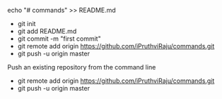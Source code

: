 echo "# commands" >> README.md
- git init
- git add README.md
- git commit -m "first commit"
- git remote add origin https://github.com/iPruthviRaju/commands.git
- git push -u origin master

Push an existing repository from the command line

- git remote add origin https://github.com/iPruthviRaju/commands.git
- git push -u origin master
